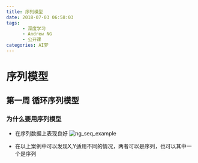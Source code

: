 ```yaml
---
title: 序列模型
date: 2018-07-03 06:58:03
tags:
      - 深度学习
      - Andrew NG
      - 公开课
categories: AI梦
---
```



# 序列模型

## 第一周 循环序列模型
### 为什么要用序列模型
* 在序列数据上表现良好
![ng_seq_example](http://p15i7i801.bkt.clouddn.com/9443a76b9c6f7305dc764f26612bf03a.png)

* 在以上案例中可以发现X,Y适用不同的情况，两者可以是序列，也可以其中一个是序列
